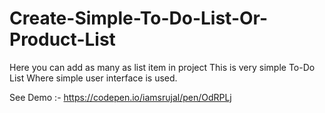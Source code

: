 # Create-Simple-To-Do-List-Or-Product-List
Here you can add as many as list item in project This is very simple To-Do List Where simple user interface is used.

See Demo :- https://codepen.io/iamsrujal/pen/OdRPLj
